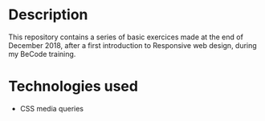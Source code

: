 # Description

This repository contains a series of basic exercices made at the end of December 2018, after a first introduction to Responsive web design, during my BeCode training.

# Technologies used

- CSS media queries